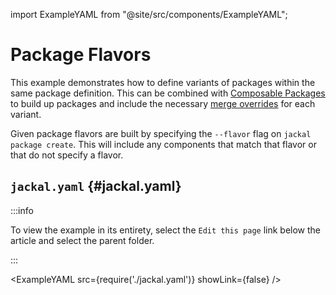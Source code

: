 import ExampleYAML from "@site/src/components/ExampleYAML";

# Package Flavors

This example demonstrates how to define variants of packages within the same package definition.  This can be combined with [Composable Packages](../composable-packages/README.md) to build up packages and include the necessary [merge overrides](../composable-packages/README.md#merge-strategies) for each variant.

Given package flavors are built by specifying the `--flavor` flag on `jackal package create`.  This will include any components that match that flavor or that do not specify a flavor.

## `jackal.yaml` {#jackal.yaml}

:::info

To view the example in its entirety, select the `Edit this page` link below the article and select the parent folder.

:::

<ExampleYAML src={require('./jackal.yaml')} showLink={false} />
